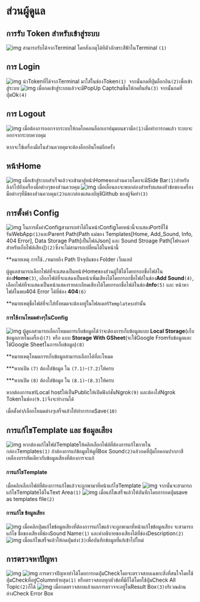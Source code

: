 # ส่วนผู้ดูแล
## การรับ Token สำหรับเข้าสู่ระบบ
![img](image/a6.png)
สามารถรับได้จากTerminal โดยสังเกตุได้ทีตัวอักขระสีฟ้าในTerminal `(1)`

## การ Login
![img](image/a1.png)
นำTokenที่ได้จากTerminal มาใส่ในช่องToken`(1) `จากนั้นกดที่ปุ่มล็อกอิน`(2)`เพื่อเข้าสู่ระบบ
![img](image/a2.png)
เมื่อกดเข้าสู่ระบบแล้วจะมีPopUp Captchaขึ้นให้กดยืนยัน`(3)` จากนั้นกดที่ปุ่มOk`(4)`

## การ Logout
![img](image/a3.png)
เมื่อต้องการออกจากระบบให้กดไอคอนล็อกเอาท์มุมบนขวามือ`(1)`เมื่อทำการกดแล้ว ระบบจะออกจากระบบควบคุม

หากจะใช้เครื่องมือในส่วนควบคุมจะต้องล็อกอินใหม่อีกครั้ง

## หน้าHome
![img](image/a4.png)
เมื่อเข้าสู่ระบบสำเร็จแล้วจะเข้ามาสู่หน้าHomeของส่วนควบโดยจะมีSide Bar`(1)`สำหรับลิงก์ไปยังเครื่องมือต่างๆของส่วนควบคุม
![img](image/a5.png)
เมื่อเลื่อนลงจะพบกล่องสำหรับแสดงหัวข้อของเครื่องมือต่างๆที่มีของส่วนควบคุม`(2)`และกล่องแสดงบัญชีGithub ของผู้จัดทำ`(3)`

## การตั้งค่า Config
![img](image/a7.png)
ในการตั้งค่าConfigสามารถทำได้ในหน้าConfigโดยหน้านี้จะแสดงPortที่ใช้รันWebApp`(1)`และParent Path(Path แม่ของ Templates[Home, Add_Sound, Info, 404 Error], Data Storage Path[เป็นไฟล์Json] และ Sound Stroage Path[โฟรเดอร์สำหรับเก็บไฟล์เสียง])`(2)`ซึ่งจะไม่สามารถเปลี่ยนได้ในหน้านี้

**หมายเหตุ การใช้`./`หมายถึง Path ปัจจุบันของ Folder เว็บแอป

ผู้ดูแลสามารถเลือกไฟล์ที่จะแสดงเป็นหน้าHomeของส่วนผู้ใช้ได้โดยกรอกชื่อไฟล์ในช่อง**Home**`(3)`, เลือกไฟล์ที่จะแสดงเป็นหน้าเพิ่มเสียงได้โดยกรอกชื่อไฟล์ในช่อง**Add Sound**`(4)`, เลือกไฟล์ที่จะแสดงเป็นหน้าแสดงรายละเอียดเสียงได้โดยกรอกชื่อไฟล์ในช่อง**Info**`(5)` และ หน้าหาไฟล์ในพบ404 Error ได้ที่ช่อง **404**`(6)`

**หมายเหตุชื่อไฟล์ที่จะใส่ทั้งหมดจะต้องอยู่ในโฟลเดอร์`Templates`เท่านั้น

#### การใช้งานโหมดต่างๆในConfig
![img](image/a8.png)
ผู้ดูแลสามารถเลือกโหมดการเก็บข้อมูลได้ว่าจะต้องการเก็บข้อมูลแบบ **Local Storage**(เก็บข้อมูลภายในเครื่อง)`(7)` หรือ แบบ **Storage With GSheet**(จะใช้Google Fromรับข้อมูลและใช้Google Sheetในการเก็บข้อมูล)`(8)`

**หมายเหตุโหมดการเก็บข้อมูลสามารถเลือกได้ที่ละโหมด

***หากเปิด `(7)` ต้องใส่ข้อมูล ใน `(7.1)`-`(7.2)`ให้ครบ

***หากเปิด `(8)` ต้องใส่ข้อมูล ใน `(8.1)`-`(8.3)`ให้ครบ

หากต้องการแชร์Local hostให้เป็นPublicให้เปิดฟังก์ชั่นNgrok`(9)` และต้องใส่Ngrok Tokenในช่อง`(9.1)`จึงจะทำงานได้

เมื่อตั้งค่า/เลือกโหมดต่างๆเสร็จแล้วให้ทำการกดSave`(10)`

## การแก้ไขTemplate และ ข้อมูลเสียง
![img](image/a9.png)
หากต้องแก้ไขไฟล์Templateให้คลิกเลือกไฟล์ที่ต้องการแก้ไขภายในกล่องTemplates`(1)`
ถ้าต้องการแก้ข้อมูลให้ดูที่Box Sound`(2)`แล้วกดที่ปุ่มไอคอนปากกาสีเหลืองบรรทัดเดียวกับข้อมูลเสียงที่ต้องการจะแก้
#### การแก้ไขTemplate
เมื่อคลิกเลือกไฟล์ที่ต้องกาารแก้ไขแล้วจะถูกพามาที่หน้าแก้ไขTemplate
![img](image/a10.png)
จากนั้นจะสามารถแก้ไขTemplateได้ในText Area`(1)`
![img](image/a11.png)
เมื่อแก้ไขเสร็จแล้วให้บันทึกโดยการกดปุ่มsave as templates file`(2)`

#### การแก้ไข ข้อมูลเสียง
![img](image/a12.png)
เมื่อคลิกปุ่มแก้ไขข้อมูลเสียงที่ต้องกาารแก้ไขแล้วจะถูกพามาที่หน้าแก้ไขข้อมูลเสียง
จะสามารถแก้ไข ชื่อของเสียงที่ช่องSound Name`(1)`
และคำอธิบายของเสียงได้ที่ช่องDescription`(2)`
![img](image/a13.png)
เมื่อแก้ไขเสร็จแล้วให้กดปุ่มส่ง`(3)`เพื่อบันทึกข้อมูลที่แก้เข้าไปใหม่

## การตรวจหาปัญหา
![img](image/a14.png)
![img](image/a15.png)
การตรวจปัญหาทำได้โดยการกดปุ่มCheckโดยจะตรวจสอบเฉพาะสิ่งที่สนใจโดยใช้ปุ่มCheckที่อยู่Columnท้ายสุด`(1)` หรือตรวจสอบทุกหัวข้อที่มีก็ได้โดยใช้ปุ่มCheck All Topic`(2)`ก็ได้
![img](image/a16.png)
เมื่อกดตรวจสอบแล้วผลการตรวจจะอยู่ในResult Box`(3)`บริเวณด้านล่างCheck Error Box
